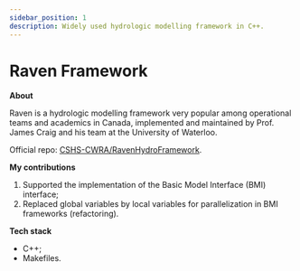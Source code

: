 ```yaml
---
sidebar_position: 1
description: Widely used hydrologic modelling framework in C++.
---
```


# Raven Framework

**About**

Raven is a hydrologic modelling framework very popular among operational teams and academics in Canada, implemented and maintained by Prof. James Craig and his team at the University of Waterloo.

Official repo: [CSHS-CWRA/RavenHydroFramework](https://github.com/CSHS-CWRA/RavenHydroFramework).

**My contributions**

1. Supported the implementation of the Basic Model Interface (BMI) interface;
2. Replaced global variables by local variables for parallelization in BMI frameworks (refactoring).

**Tech stack**

- C++;
- Makefiles.